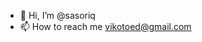 - 👋 Hi, I’m @sasoriq
- 📫 How to reach me vikotoed@gmail.com

<!---
sasoriq/sasoriq is a ✨ special ✨ repository because its `README.md` (this file) appears on your GitHub profile.
You can click the Preview link to take a look at your changes.
--->
